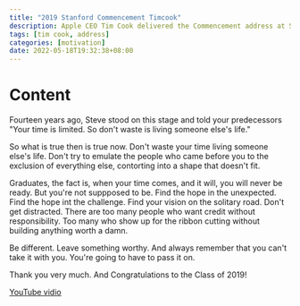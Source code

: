 ```yaml
---
title: "2019 Stanford Commencement Timcook"
description: Apple CEO Tim Cook delivered the Commencement address at Stanford's 128th Commencement on June 16, 2019.
tags: [tim cook, address]
categories: [motivation]
date: 2022-05-18T19:32:38+08:00
---
```


# Content
Fourteen years ago, Steve stood on this stage and told your predecessors "Your time is limited. So don't waste is living someone else's life." 

So what is true then is true now. Don't waste your time living someone else's life. 
Don't try to emulate the people who came before you to the exclusion of 
everything else, contorting into a shape that doesn't fit. 

Graduates, the fact is, when your time comes, and it will, you will never be ready.
But you're not suppposed to be. Find the hope in the unexpected. Find the hope
int the challenge. Find your vision on the solitary road. Don't get distracted.
There are too many people who want credit without responsibility. Too many who
show up for the ribbon cutting without building anything worth a damn.

Be different. Leave something worthy. And always remember that you can't take it 
with you. You're going to have to pass it on.

Thank you very much. And Congratulations to the Class of 2019!

[YouTube vidio](https://www.youtube.com/watch?v=2C2VJwGBRRw&t=80s)




